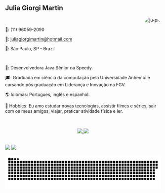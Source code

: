 ## Julia Giorgi Martin

<div style="display: inline_block">
  <img align="right" alt="ju-pic" height="150" style="border-radius:50px;" src="https://armazenamento-jugio.s3.sa-east-1.amazonaws.com/download20211004120357.png">
</div>

<br>

📱: (11) 96059-2090

📧: juliagiorgimartin@hotmail.com

📍: São Paulo, SP - Brazil

<br>

🔭: Desenvolvedora Java Sênior na Speedy.

🎓: Graduada em ciência da computação pela Universidade Anhembi e cursando pós graduação em Liderança e Inovação na FGV.

🌎 Idiomas: Portugues, inglês e espanhol.

🎺 Hobbies: Eu amo estudar novas tecnologias, assistir filmes e séries, sair com os meus amigos, viajar, praticar atividade física e ler.

<br>
<br>

<div align="center">
  <a href="https://github.com/jugiorgi">
  <img height="180em" src="https://github-readme-stats.vercel.app/api?username=jugiorgi&show_icons=true&theme=dracula&include_all_commits=true&count_private=true"/>
  <img height="180em" src="https://github-readme-stats.vercel.app/api/top-langs/?username=jugiorgi&layout=compact&langs_count=7&theme=dracula"/>
</div>

<br>
<br>

<div> 
  <a href="https://instagram.com/jugiorgim" target="_blank"><img src="https://img.shields.io/badge/-Instagram-%23E4405F?style=for-the-badge&logo=instagram&logoColor=white" target="_blank"></a>
  <a href="https://www.linkedin.com/in/juliagiorgi" target="_blank"><img src="https://img.shields.io/badge/-LinkedIn-%230077B5?style=for-the-badge&logo=linkedin&logoColor=white" target="_blank"></a> 
 
![Snake animation](https://github.com/jugiorgi/jugiorgi/blob/output/github-contribution-grid-snake.svg)
 
</div>
